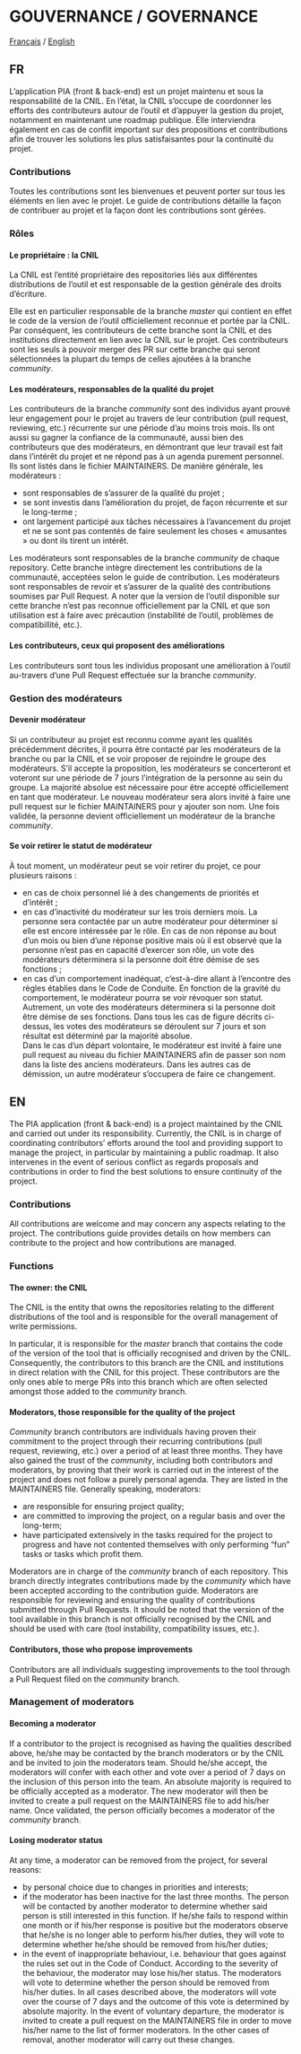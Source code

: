 # GOUVERNANCE / GOVERNANCE
[Français](http://) / [English](http://)

## FR
L’application PIA (front & back-end) est un projet maintenu et sous la responsabilité de la CNIL. En l’état, la CNIL s’occupe de coordonner les efforts des contributeurs autour de l’outil et d’appuyer la gestion du projet, notamment en maintenant une roadmap publique. Elle interviendra également en cas de conflit important sur des propositions et contributions afin de trouver les solutions les plus satisfaisantes pour la continuité du projet.
### Contributions
Toutes les contributions sont les bienvenues et peuvent porter sur tous les éléments en lien avec le projet. Le guide de contributions détaille la façon de contribuer au projet et la façon dont les contributions sont gérées.

### Rôles
####	Le propriétaire : la CNIL
La CNIL est l’entité propriétaire des repositories liés aux différentes distributions de l’outil et est responsable de la gestion générale des droits d’écriture. 

Elle est en particulier responsable de la branche *master* qui contient en effet le code de la version de l’outil officiellement reconnue et portée par la CNIL. Par conséquent, les contributeurs de cette branche sont la CNIL et des institutions directement en lien avec la CNIL sur le projet. Ces contributeurs sont les seuls à pouvoir merger des PR sur cette branche qui seront sélectionnées la plupart du temps de celles ajoutées à la branche *community*.

####	Les modérateurs, responsables de la qualité du projet
Les contributeurs de la branche *community* sont des individus ayant prouvé leur engagement pour le projet au travers de leur contribution (pull request, reviewing, etc.) récurrente sur une période d’au moins trois mois. Ils ont aussi su gagner la confiance de la communauté, aussi bien des contributeurs que des modérateurs, en démontrant que leur travail est fait dans l’intérêt du projet et ne répond pas à un agenda purement personnel. Ils sont listés dans le fichier MAINTAINERS. De manière générale, les modérateurs :
-	sont responsables de s’assurer de la qualité du projet ;
-	se sont investis dans l’amélioration du projet, de façon récurrente et sur le long-terme ;
-	ont largement participé aux tâches nécessaires à l’avancement du projet et ne se sont pas contentés de faire seulement les choses « amusantes » ou dont ils tirent un intérêt. 

Les modérateurs sont responsables de la branche *community* de chaque repository. Cette branche intègre directement les contributions de la communauté, acceptées selon le guide de contribution. Les modérateurs sont responsables de revoir et s’assurer de la qualité des contributions soumises par Pull Request. A noter que la version de l’outil disponible sur cette branche n’est pas reconnue officiellement par la CNIL et que son utilisation est à faire avec précaution (instabilité de l’outil, problèmes de compatibillité, etc.). 
####	Les contributeurs, ceux qui proposent des améliorations
Les contributeurs sont tous les individus proposant une amélioration à l’outil au-travers d’une Pull Request effectuée sur la branche *community*. 
###	Gestion des modérateurs
####	Devenir modérateur
Si un contributeur au projet est reconnu comme ayant les qualités précédemment décrites, il pourra être contacté par les modérateurs de la branche ou par la CNIL et se voir proposer de rejoindre le groupe des modérateurs. S’il accepte la proposition, les modérateurs se concerteront et voteront sur une période de 7 jours l’intégration de la personne au sein du groupe. La majorité absolue est nécessaire pour être accepté officiellement en tant que modérateur. Le nouveau modérateur sera alors invité à faire une pull request sur le fichier MAINTAINERS pour y ajouter son nom. Une fois validée, la personne devient officiellement un modérateur de la branche *community*. 
####	Se voir retirer le statut de modérateur 
À tout moment, un modérateur peut se voir retirer du projet, ce pour plusieurs raisons :
-	en cas de choix personnel lié à des changements de priorités et d’intérêt ; 
-	en cas d’inactivité du modérateur sur les trois derniers mois. La personne sera contactée par un autre modérateur pour déterminer si elle est encore intéressée par le rôle. En cas de non réponse au bout d’un mois ou bien d’une réponse positive mais où il est observé que la personne n’est pas en capacité d’exercer son rôle, un vote des modérateurs déterminera si la personne doit être démise de ses fonctions ; 
-	en cas d’un comportement inadéquat, c’est-à-dire allant à l’encontre des règles établies dans le Code de Conduite. En fonction de la gravité du comportement, le modérateur pourra se voir révoquer son statut. Autrement, un vote des modérateurs déterminera si la personne doit être démise de ses fonctions.
Dans tous les cas de figure décrits ci-dessus, les votes des modérateurs se déroulent sur 7 jours et son résultat est déterminé par la majorité absolue.  
Dans le cas d’un départ volontaire, le modérateur est invité à faire une pull request au niveau du fichier MAINTAINERS afin de passer son nom dans la liste des anciens modérateurs. Dans les autres cas de démission, un autre modérateur s’occupera de faire ce changement.  

## EN
The PIA application (front & back-end) is a project maintained by the CNIL and carried out under its responsibility. Currently, the CNIL is in charge of coordinating contributors’ efforts around the tool and providing support to manage the project, in particular by maintaining a public roadmap. It also intervenes in the event of serious conflict as regards proposals and contributions in order to find the best solutions to ensure continuity of the project.
###	Contributions
All contributions are welcome and may concern any aspects relating to the project. The contributions guide provides details on how members can contribute to the project and how contributions are managed.

###	Functions
####	The owner: the CNIL
The CNIL is the entity that owns the repositories relating to the different distributions of the tool and is responsible for the overall management of write permissions. 

In particular, it is responsible for the *master* branch that contains the code of the version of the tool that is officially recognised and driven by the CNIL. Consequently, the contributors to this branch are the CNIL and institutions in direct relation with the CNIL for this project. These contributors are the only ones able to merge PRs into this branch which are often selected amongst those added to the *community* branch.

####	Moderators, those responsible for the quality of the project
*Community* branch contributors are individuals having proven their commitment to the project through their recurring contributions (pull request, reviewing, etc.) over a period of at least three months. They have also gained the trust of the *community*, including both contributors and moderators, by proving that their work is carried out in the interest of the project and does not follow a purely personal agenda. They are listed in the MAINTAINERS file. Generally speaking, moderators:
-	are responsible for ensuring project quality;
-	are committed to improving the project, on a regular basis and over the long-term;
-	have participated extensively in the tasks required for the project to progress and have not contented themselves with only performing “fun” tasks or tasks which profit them. 

Moderators are in charge of the *community* branch of each repository. This branch directly integrates contributions made by the *community* which have been accepted according to the contribution guide. Moderators are responsible for reviewing and ensuring the quality of contributions submitted through Pull Requests. It should be noted that the version of the tool available in this branch is not officially recognised by the CNIL and should be used with care (tool instability, compatibility issues, etc.). 
####	Contributors, those who propose improvements
Contributors are all individuals suggesting improvements to the tool through a Pull Request filed on the *community* branch. 
###	Management of moderators
####	Becoming a moderator
If a contributor to the project is recognised as having the qualities described above, he/she may be contacted by the branch moderators or by the CNIL and be invited to join the moderators team. Should he/she accept, the moderators will confer with each other and vote over a period of 7 days on the inclusion of this person into the team. An absolute majority is required to be officially accepted as a moderator. The new moderator will then be invited to create a pull request on the MAINTAINERS file to add his/her name. Once validated, the person officially becomes a moderator of the *community* branch. 
####	Losing moderator status 
At any time, a moderator can be removed from the project, for several reasons:
-	by personal choice due to changes in priorities and interests; 
-	if the moderator has been inactive for the last three months. The person will be contacted by another moderator to determine whether said person is still interested in this function. If he/she fails to respond within one month or if his/her response is positive but the moderators observe that he/she is no longer able to perform his/her duties, they will vote to determine whether he/she should be removed from his/her duties; 
-	in the event of inappropriate behaviour, i.e. behaviour that goes against the rules set out in the Code of Conduct. According to the severity of the behaviour, the moderator may lose his/her status. The moderators will vote to determine whether the person should be removed from his/her duties.
In all cases described above, the moderators will vote over the course of 7 days and the outcome of this vote is determined by absolute majority. 
In the event of voluntary departure, the moderator is invited to create a pull request on the MAINTAINERS file in order to move his/her name to the list of former moderators. In the other cases of removal, another moderator will carry out these changes.  
